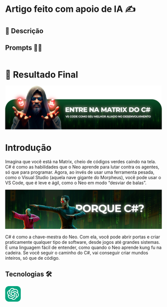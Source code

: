 # Artigo feito com apoio de IA ✍️
## 📒 Descrição 

## Prompts 👩‍💻

```

```

# 🚩 Resultado Final

<img src="./assets/images/arts-headlines/Headline_01.png"/>


# Introdução
Imagina que você está na Matrix, cheio de códigos verdes caindo na tela. C# é como as habilidades que o Neo aprende para lutar contra os agentes, só que para programar. Agora, ao invés de usar uma ferramenta pesada, como o Visual Studio (aquela nave gigante do Morpheus), você pode usar o VS Code, que é leve e ágil, como o Neo em modo “desviar de balas”.

<img src="./assets/images/arts-headlines/Headline_02.png"/>

C# é como a chave-mestra do Neo. Com ela, você pode abrir portas e criar praticamente qualquer tipo de software, desde jogos até grandes sistemas. É uma linguagem fácil de entender, como quando o Neo aprende kung fu na cadeira. Se você seguir o caminho do C#, vai conseguir criar mundos inteiros, só que de código.

## Tecnologias 🛠️
<div style="display: flex; gap: 5px">
    <img src="./assets/logos/chatgpt.png" style="width: 50px; border-radius: 10px">
</div>
